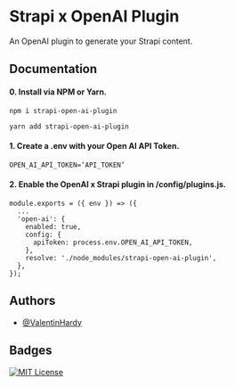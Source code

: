 
# Strapi x OpenAI Plugin

An OpenAI plugin to generate your Strapi content.


## Documentation

#### 0. Install via NPM or Yarn.
```
npm i strapi-open-ai-plugin
```
```
yarn add strapi-open-ai-plugin
```


#### 1. Create a .env with your Open AI API Token. 
```
OPEN_AI_API_TOKEN=‘API_TOKEN‘
```

#### 2. Enable the OpenAI x Strapi plugin in /config/plugins.js. 
```
module.exports = ({ env }) => ({
  ...
  'open-ai': {
    enabled: true,
    config: {
      apiToken: process.env.OPEN_AI_API_TOKEN,
    },
    resolve: './node_modules/strapi-open-ai-plugin',
  },
});
```

## Authors

- [@ValentinHardy](https://www.github.com/viesurvous)


## Badges


[![MIT License](https://img.shields.io/badge/License-MIT-green.svg)](https://choosealicense.com/licenses/mit/)

